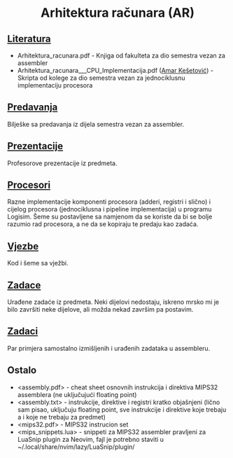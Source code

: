 <h1 style="text-align: center;">Arhitektura računara (AR)</h1>

## [Literatura](./Literatura)
- Arhitektura_racunara.pdf - Knjiga od fakulteta za dio semestra vezan za assembler 
- Arhitektura_racunara___CPU_Implementacija.pdf ([Amar Kešetović](https://github.com/kesetovic)) - Skripta od kolege za dio semestra vezan za jednociklusnu implementaciju procesora

## [Predavanja](./Predavanja)
Bilješke sa predavanja iz dijela semestra vezan za assembler.

## [Prezentacije](./Prezentacije)
Profesorove prezentacije iz predmeta.

## [Procesori](./Procesori)
Razne implementacije komponenti procesora (adderi, registri i slično) i cijelog procesora (jednociklusna i pipeline implementacija) u programu Logisim. Šeme su postavljene sa namjenom da se koriste da bi se bolje razumio rad procesora, a ne da se kopiraju te predaju kao zadaća.

## [Vjezbe](./Vjezbe)
Kod i šeme sa vježbi.

## [Zadace](./Zadace)
Urađene zadaće iz predmeta. Neki dijelovi nedostaju, iskreno mrsko mi je bilo završiti neke dijelove, ali možda nekad završim pa postavim.

## [Zadaci](./Zadaci)
Par primjera samostalno izmišljenih i urađenih zadataka u assembleru.

## Ostalo
- <assembly.pdf> - cheat sheet osnovnih instrukcija i direktiva MIPS32 assemblera (ne uključujući floating point)
- <assembly.txt> - instrukcije, direktive i registri kratko objašnjeni (lično sam pisao, uključuju floating point, sve instrukcije i direktive koje trebaju a i koje ne trebaju za predmet)
- <mips32.pdf> - MIPS32 instrucion set
- <mips_snippets.lua> - snippeti za MIPS32 assembler pravljeni za LuaSnip plugin za Neovim, fajl je potrebno staviti u ~/.local/share/nvim/lazy/LuaSnip/plugin/
